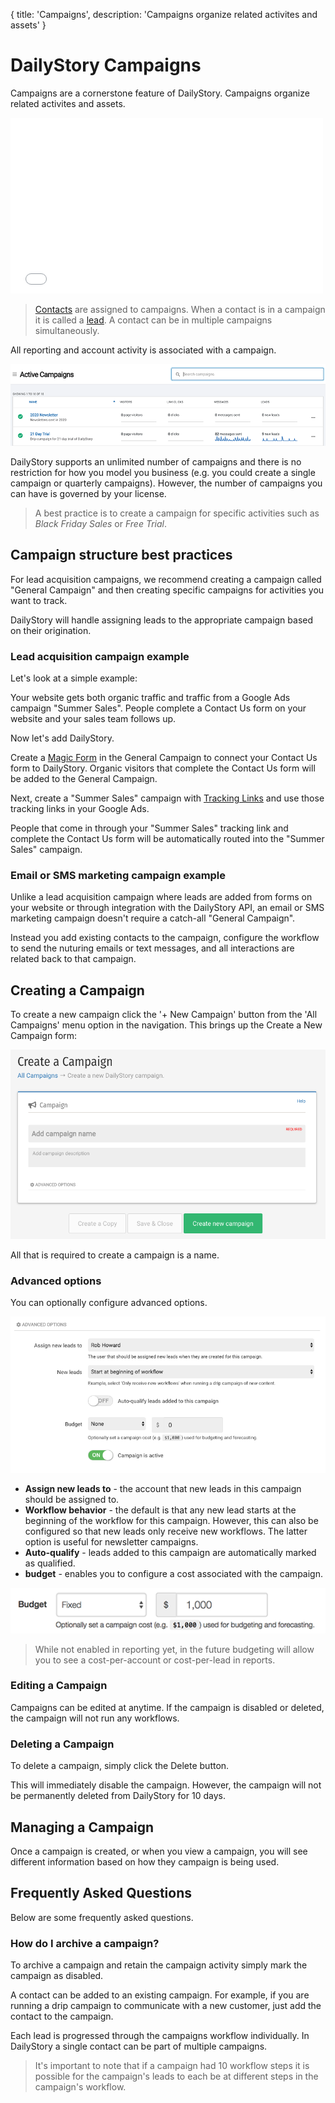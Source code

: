 {
	title: 'Campaigns',
	description: 'Campaigns organize related activites and assets'
}
# DailyStory Campaigns
Campaigns are a cornerstone feature of DailyStory. Campaigns organize related activites and assets. 

<iframe class="embedly-embed" src="//cdn.embedly.com/widgets/media.html?src=https%3A%2F%2Fwww.youtube.com%2Fembed%2FVxbtl_DHzbA%3Ffeature%3Doembed&url=http%3A%2F%2Fwww.youtube.com%2Fwatch%3Fv%3DVxbtl_DHzbA&image=https%3A%2F%2Fi.ytimg.com%2Fvi%2FVxbtl_DHzbA%2Fhqdefault.jpg&key=internal&type=text%2Fhtml&schema=youtube" width="500" height="281" scrolling="no" frameborder="0" allowfullscreen></iframe>

> [Contacts](/contacts) are assigned to campaigns. When a contact is in a campaign it is called a [lead](/leads). A contact can be in multiple campaigns simultaneously.

All reporting and account activity is associated with a campaign.

![Campaigns](/articles/campaigns/campaigns-01.png "Campaigns")

DailyStory supports an unlimited number of campaigns and there is no restriction for how you model you business (e.g. you could create a single campaign or quarterly campaigns). However, the number of campaigns you can have is governed by your license.

> A best practice is to create a campaign for specific activities such as *Black Friday Sales* or *Free Trial*.

## Campaign structure best practices
For lead acquisition campaigns, we recommend creating a campaign called "General Campaign" and then creating specific campaigns for activities you want to track. 

DailyStory will handle assigning leads to the appropriate campaign based on their origination.

### Lead acquisition campaign example
Let's look at a simple example:
	
Your website gets both organic traffic and traffic from a Google Ads campaign "Summer Sales". People complete a Contact Us form on your website and your sales team follows up. 

Now let's add DailyStory.
	
Create a [Magic Form](/acquisition/magic-forms/) in the General Campaign to connect your Contact Us form to DailyStory. Organic visitors that complete the Contact Us form will be added to the General Campaign.

Next, create a "Summer Sales" campaign with [Tracking Links](/link-tracking/) and use those tracking links in your Google Ads.

People that come in through your "Summer Sales" tracking link and complete the Contact Us form will be automatically routed into the "Summer Sales" campaign.

### Email or SMS marketing campaign example
Unlike a lead acquisition campaign where leads are added from forms on your website or through integration with the DailyStory API, an email or SMS marketing campaign doesn't require a catch-all "General Campaign".

Instead you add existing contacts to the campaign, configure the workflow to send the nuturing emails or text messages, and all interactions are related back to that campaign.

## Creating a Campaign
To create a new campaign click the '+ New Campaign' button from the 'All Campaigns' menu option in the navigation. This brings up the Create a New Campaign form:

![Create a Campaign](/articles/campaigns/campaigns-02.png "Create a Campaign")

All that is required to create a campaign is a name.

### Advanced options
You can optionally configure advanced options.

![Advanced options](/articles/campaigns/campaigns-03.png "Advanced options")

* **Assign new leads to** - the account that new leads in this campaign should be assigned to.
* **Workflow behavior** - the default is that any new lead starts at the beginning of the workflow for this campaign. However, this can also be configured so that new leads only receive new workflows. The latter option is useful for newsletter campaigns.
* **Auto-qualify** - leads added to this campaign are automatically marked as qualified.
* **budget** - enables you to configure a cost associated with the campaign.

![Campaign budget](/articles/campaigns/campaigns-04.png "Campaign budget")

> While not enabled in reporting yet, in the future budgeting will allow you to see a cost-per-account or cost-per-lead in reports.

### Editing a Campaign
Campaigns can be edited at anytime. If the campaign is disabled or deleted, the campaign will not run any workflows.

### Deleting a Campaign
To delete a campaign, simply click the Delete button. 

This will immediately disable the campaign. However, the campaign will not be permanently deleted from DailyStory for 10 days.

## Managing a Campaign
Once a campaign is created, or when you view a campaign, you will see different information based on how they campaign is being used.



## Frequently Asked Questions
Below are some frequently asked questions.

### How do I archive a campaign?
To archive a campaign and retain the campaign activity simply mark the campaign as disabled.




A contact can be added to an existing campaign. For example, if you are running a drip campaign to communicate with a new customer, just add the contact to the campaign. 

Each lead is progressed through the campaigns workflow individually. In DailyStory a single contact can be part of multiple campaigns.

> It's important to note that if a campaign had 10 workflow steps it is possible for the campaign's leads to each be at different steps in the campaign's workflow.